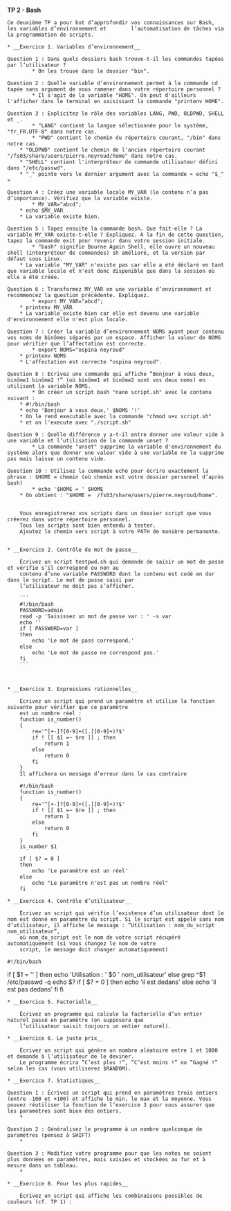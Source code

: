 **TP 2 - Bash**

	Ce deuxième TP a pour but d’approfondir vos connaissances sur Bash, les variables d’environnement et 		l’automatisation de tâches via la programmation de scripts.

	* __Exercice 1. Variables d’environnement__
	
	Question 1 : Dans quels dossiers bash trouve-t-il les commandes tapées par l’utilisateur ?
      		* On les trouve dans le dossier "bin".
      
	Question 2 : Quelle variable d’environnement permet à la commande cd tapée sans argument de vous ramener dans votre répertoire personnel ?
      		* Il s'agit de la variable "HOME". On peut d'ailleurs l'afficher dans le terminal en saisissant la commande "printenv HOME".
      
	Question 3 : Explicitez le rôle des variables LANG, PWD, OLDPWD, SHELL et _.
      		* "LANG" contient la langue sélectionnée pour le système, "fr_FR.UTF-8" dans notre cas.
      		* "PWD" contient le chemin du répertoire courant, "/bin" dans notre cas.
		* "OLDPWD" contient le chemin de l'ancien répertoire courant "/fs03/share/users/pierre.neyroud/home" dans notre cas.
		* "SHELL" contient l'interpréteur de commande utilisateur défini dans "/etc/passwd".
		* "_" pointe vers le dernier argument avec la commande « echo "$_" »
		
	Question 4 : Créez une variable locale MY_VAR (le contenu n’a pas d’importance). Vérifiez que la variable existe.
      		* MY_VAR="abcd";
		* echo $MY_VAR
		* La variable existe bien.
      
	Question 5 : Tapez ensuite la commande bash. Que fait-elle ? La variable MY_VAR existe-t-elle ? Expliquez. A la fin de cette question, tapez la commande exit pour revenir dans votre session initiale.
      		* "bash" signifie Bourne Again Shell, elle ouvre un nouveau shell (interpréteur de commandes) sh amélioré, et la version par défaut sous Linux.
		* La variable "MY_VAR" n'existe pas car elle a été déclaré en tant que variable locale et n'est donc disponible que dans la session où elle a été créée.
	
	Question 6 : Transformez MY_VAR en une variable d’environnement et recommencez la question précédente. Expliquez.
      		* export MY_VAR="abcd";
		* printenv MY_VAR
		* La variable existe bien car elle est devenu une variable d'environnement elle n'est plus locale.

	Question 7 : Créer la variable d’environnement NOMS ayant pour contenu vos noms de binômes séparés par un espace. Afficher la valeur de NOMS pour vérifier que l’affectation est correcte.
      		* export NOMS="ospina neyroud"
		* printenv NOMS
		* L'affectation est correcte "ospina neyroud".

	Question 8 : Ecrivez une commande qui affiche ”Bonjour à vous deux, binôme1 binôme2 !” (où binôme1 et binôme2 sont vos deux noms) en utilisant la variable NOMS.
      		* On créer un script bash "nano script.sh" avec le contenu suivant :
		* #!/bin/bash
		* echo 'Bonjour à vous deux,' $NOMS '!'
		* On le rend executable avec la commande "chmod u+x script.sh"
		* et on l'execute avec "./script.sh"
      
 	Question 9 : Quelle différence y a-t-il entre donner une valeur vide à une variable et l’utilisation de la commande unset ?
      		* La commande "unset" supprime la variable d'environnement du système alors que donner une valeur vide à une variable ne la supprime pas mais laisse un contenu vide.

	Question 10 : Utilisez la commande echo pour écrire exactement la phrase : $HOME = chemin (où chemin est votre dossier personnel d’après bash)
      		* echo '$HOME = ' $HOME
		* On obtient : "$HOME =  /fs03/share/users/pierre.neyroud/home".

	
		Vous enregistrerez vos scripts dans un dossier script que vous créerez dans votre répertoire personnel.
		Tous les scripts sont bien entendu à tester.
		Ajoutez le chemin vers script à votre PATH de manière permanente.


	* __Exercice 2. Contrôle de mot de passe__
	
		Écrivez un script testpwd.sh qui demande de saisir un mot de passe et vérifie s’il correspond ou non au
		contenu d’une variable PASSWORD dont le contenu est codé en dur dans le script. Le mot de passe saisi par
		l’utilisateur ne doit pas s’afficher.
		
		```
		#!/bin/bash
		PASSWORD=admin
		read -p 'Saisissez un mot de passe var : ' -s var 
		echo ''
		if [ PASSWORD=var ]
		then
			echo 'Le mot de pass correspond.'
		else
			echo 'Le mot de passe ne correspond pas.'
		fi
		```

	

	* __Exercice 3. Expressions rationnelles__
	
		Ecrivez un script qui prend un paramètre et utilise la fonction suivante pour vérifier que ce paramètre
		est un nombre réel :
		function is_number()
		{
			re='^[+-]?[0-9]+([.][0-9]+)?$'
			if ! [[ $1 =~ $re ]] ; then
				return 1
			else
				return 0
			fi
		}
		Il affichera un message d’erreur dans le cas contraire
		
		#!/bin/bash
		function is_number()
		{
			re='^[+-]?[0-9]+([.][0-9]+)?$'
			if ! [[ $1 =~ $re ]] ; then
				return 1
			else
				return 0
			fi
		}
		is_number $1
	
		if [ $? = 0 ]
		then
			echo 'Le paramètre est un réel'
		else 
			echo "Le paramètre n'est pas un nombre réel"
		fi 
		
	* __Exercice 4. Contrôle d’utilisateur__
	
		Écrivez un script qui vérifie l’existence d’un utilisateur dont le nom est donné en paramètre du script. Si le script est appelé sans nom d’utilisateur, il affiche le message : ”Utilisation : nom_du_script nom_utilisateur”,
		où nom_du_script est le nom de votre script récupéré automatiquement (si vous changez le nom de votre
		script, le message doit changer automatiquement)
	
	#!/bin/bash

if [ $1 = '' ]
then
        echo 'Utilisation : ' $0 ' nom_utilisateur'
else
        grep ^$1 /etc/passwd -q
        echo $?
        if [ $? = 0 ]
        then
                echo 'il est dedans'
        else
                echo 'il est pas dedans'
        fi
fi

	
	
	* __Exercice 5. Factorielle__

		Écrivez un programme qui calcule la factorielle d’un entier naturel passé en paramètre (on supposera que
		l’utilisateur saisit toujours un entier naturel).
	
	* __Exercice 6. Le juste prix__
	
		Écrivez un script qui génère un nombre aléatoire entre 1 et 1000 et demande à l’utilisateur de le deviner.
		Le programme écrira ”C’est plus !”, ”C’est moins !” ou ”Gagné !” selon les cas (vous utiliserez $RANDOM).

	* __Exercice 7. Statistiques__

	Question 1 : Écrivez un script qui prend en paramètres trois entiers (entre -100 et +100) et affiche le min, le max et la moyenne. Vous pouvez réutiliser la fonction de l’exercice 3 pour vous assurer que les paramètres sont bien des entiers.
		*
		
	Question 2 : Généralisez le programme à un nombre quelconque de paramètres (pensez à SHIFT)
		*
		
	Question 3 : Modifiez votre programme pour que les notes ne soient plus données en paramètres, mais saisies et stockées au fur et à mesure dans un tableau.
		*
		
	* __Exercice 8. Pour les plus rapides__

		Écrivez un script qui affiche les combinaisons possibles de couleurs (cf. TP 1) :
	
	
	
	
	
	
